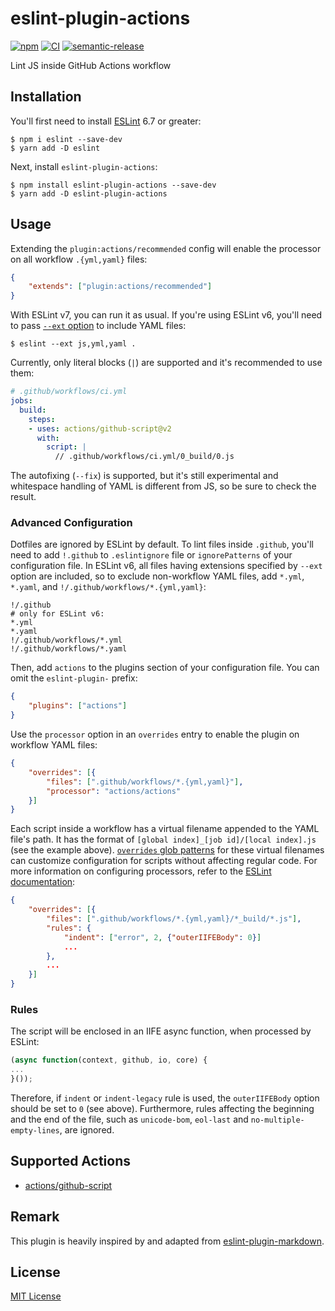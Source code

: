 # eslint-plugin-actions
[![npm](https://img.shields.io/npm/v/eslint-plugin-actions.svg)](https://www.npmjs.com/package/eslint-plugin-actions)
[![CI](https://github.com/ylemkimon/eslint-plugin-actions/workflows/CI/badge.svg?branch=master&event=push)](https://github.com/ylemkimon/eslint-plugin-actions/actions?query=workflow%3ACI)
[![semantic-release](https://img.shields.io/badge/%20%20%F0%9F%93%A6%F0%9F%9A%80-semantic--release-e10079.svg)](https://github.com/semantic-release/semantic-release)

Lint JS inside GitHub Actions workflow


## Installation

You'll first need to install [ESLint](http://eslint.org) 6.7 or greater:
```
$ npm i eslint --save-dev
$ yarn add -D eslint
```

Next, install `eslint-plugin-actions`:
```
$ npm install eslint-plugin-actions --save-dev
$ yarn add -D eslint-plugin-actions
```


## Usage

Extending the `plugin:actions/recommended` config will enable the processor on all workflow `.{yml,yaml}` files:
```json
{
    "extends": ["plugin:actions/recommended"]
}
```

With ESLint v7, you can run it as usual. If you're using ESLint v6, you'll need to pass [`--ext` option](https://eslint.org/docs/user-guide/command-line-interface#ext) to include YAML files:
```
$ eslint --ext js,yml,yaml .
```

Currently, only literal blocks (`|`) are supported and it's recommended to use them:
```yaml
# .github/workflows/ci.yml
jobs:
  build:
    steps:
    - uses: actions/github-script@v2
      with:
        script: |
          // .github/workflows/ci.yml/0_build/0.js
```

The autofixing (`--fix`) is supported, but it's still experimental and whitespace handling of YAML is different from JS, so be sure to check the result. 


### Advanced Configuration

Dotfiles are ignored by ESLint by default. To lint files inside `.github`, you'll need to add `!.github` to
`.eslintignore` file or `ignorePatterns` of your configuration file. In ESLint v6, all files having extensions
specified by `--ext` option are included, so to exclude non-workflow YAML files, add `*.yml`, `*.yaml`, and
`!/.github/workflows/*.{yml,yaml}`:
```gitignore
!/.github
# only for ESLint v6:
*.yml
*.yaml
!/.github/workflows/*.yml
!/.github/workflows/*.yaml
```

Then, add `actions` to the plugins section of your configuration file. You can omit the `eslint-plugin-` prefix:
```json
{
    "plugins": ["actions"]
}
```

Use the `processor` option in an `overrides` entry to enable the plugin on workflow YAML files:
```json
{
    "overrides": [{
        "files": [".github/workflows/*.{yml,yaml}"],
        "processor": "actions/actions"
    }]
}
```

Each script inside a workflow has a virtual filename appended to the YAML file's path. It has the format of `[global index]_[job id]/[local index].js` (see the example above). [`overrides` glob patterns](https://eslint.org/docs/user-guide/configuring#configuration-based-on-glob-patterns) for these virtual filenames can customize configuration for scripts without affecting regular code. For more information on configuring processors, refer to the [ESLint documentation](https://eslint.org/docs/user-guide/configuring#specifying-processor):
```json
{
    "overrides": [{
        "files": [".github/workflows/*.{yml,yaml}/*_build/*.js"],
        "rules": {
            "indent": ["error", 2, {"outerIIFEBody": 0}]
            ...
        },
        ...
    }]
}
```

### Rules

The script will be enclosed in an IIFE async function, when processed by ESLint:
```js
(async function(context, github, io, core) {
...
}());
```

Therefore, if `indent` or `indent-legacy` rule is used, the `outerIIFEBody` option should be set to `0` (see above). Furthermore, rules affecting the beginning and the end of the file, such as `unicode-bom`, `eol-last` and `no-multiple-empty-lines`, are ignored.


## Supported Actions
- [actions/github-script](https://github.com/actions/github-script)


## Remark

This plugin is heavily inspired by and adapted from [eslint-plugin-markdown](https://github.com/eslint/eslint-plugin-markdown).

## License

[MIT License](./LICENSE)
